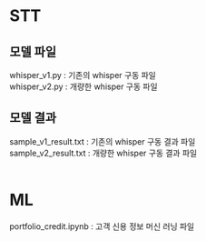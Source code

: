 # STT
## 모델 파일
whisper_v1.py : 기존의 whisper 구동 파일<br>
whisper_v2.py : 개량한 whisper 구동 파일<br>

## 모델 결과
sample_v1_result.txt : 기존의 whisper 구동 결과 파일<br>
sample_v2_result.txt : 개량한 whisper 구동 결과 파일
<br><br>
# ML
portfolio_credit.ipynb : 고객 신용 정보 머신 러닝 파일

